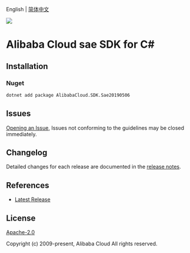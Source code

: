 English | [简体中文](README-CN.md)

![](https://aliyunsdk-pages.alicdn.com/icons/AlibabaCloud.svg)

# Alibaba Cloud sae SDK for C#

## Installation

### Nuget

```bash
dotnet add package AlibabaCloud.SDK.Sae20190506
```

## Issues

[Opening an Issue](https://github.com/aliyun/alibabacloud-csharp-sdk/issues/new), Issues not conforming to the guidelines may be closed immediately.

## Changelog

Detailed changes for each release are documented in the [release notes](./ChangeLog.md).

## References

* [Latest Release](https://github.com/aliyun/alibabacloud-csharp-sdk/)

## License

[Apache-2.0](http://www.apache.org/licenses/LICENSE-2.0)

Copyright (c) 2009-present, Alibaba Cloud All rights reserved.
